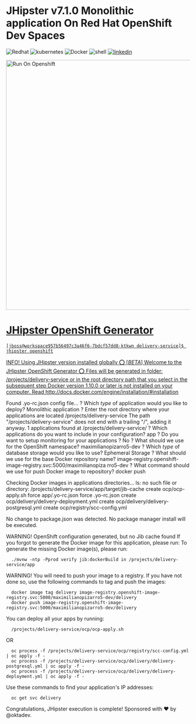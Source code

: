 # JHipster v7.1.0 Monolithic application On Red Hat OpenShift Dev Spaces

<p align="left">
<img src="https://img.shields.io/badge/redhat-CC0000?style=for-the-badge&logo=redhat&logoColor=white" alt="Redhat">
<img src="https://img.shields.io/badge/kubernetes-%23326ce5.svg?style=for-the-badge&logo=kubernetes&logoColor=white" alt="kubernetes">
<img src="https://img.shields.io/badge/docker-0db7ed?style=for-the-badge&logo=docker&logoColor=white" alt="Docker">
<img src="https://img.shields.io/badge/shell_script-%23121011.svg?style=for-the-badge&logo=gnu-bash&logoColor=white" alt="shell">
<a href="https://www.linkedin.com/in/maximiliano-gregorio-pizarro-consultor-it"><img src="https://img.shields.io/badge/LinkedIn-0077B5?style=for-the-badge&logo=linkedin&logoColor=white" alt="linkedin">     
</p>

<p align="left">
  <img src="https://github.com/maximilianoPizarro/delivery-service/blob/master/screenshot/coverjhipster.PNG?raw=true" width="684" title="Run On Openshift">
</p>  


# JHipster OpenShift Generator

```
[jboss@workspace957b56497c3a46f6-7bdcf57dd8-ktkwn delivery-service]$ jhipster openshift
```

INFO! Using JHipster version installed globally
⭕ [*BETA*] Welcome to the JHipster OpenShift Generator ⭕
Files will be generated in folder: /projects/delivery-service or in the root directory path that you select in the subsequent step
Docker version 1.10.0 or later is not installed on your computer.
         Read http://docs.docker.com/engine/installation/#installation


Found .yo-rc.json config file...
? Which *type* of application would you like to deploy? Monolithic application
? Enter the root directory where your applications are located /projects/delivery-service
The path "/projects/delivery-service" does not end with a trailing "/", adding it anyway.
1 applications found at /projects/delivery-service/
? Which applications do you want to include in your configuration? app
? Do you want to setup monitoring for your applications ? No
? What should we use for the OpenShift namespace? maximilianopizarro5-dev
? Which *type* of database storage would you like to use? Ephemeral Storage
? What should we use for the base Docker repository name? image-registry.openshift-image-registry.svc:5000/maximilianopiza
rro5-dev
? What command should we use for push Docker image to repository? docker push

Checking Docker images in applications directories...
ls: no such file or directory: /projects/delivery-service/app/target/jib-cache
   create ocp/ocp-apply.sh
    force app/.yo-rc.json
    force .yo-rc.json
   create ocp/delivery/delivery-deployment.yml
   create ocp/delivery/delivery-postgresql.yml
   create ocp/registry/scc-config.yml

No change to package.json was detected. No package manager install will be executed.

WARNING! OpenShift configuration generated, but no Jib cache found
If you forgot to generate the Docker image for this application, please run:
To generate the missing Docker image(s), please run:

```
  ./mvnw -ntp -Pprod verify jib:dockerBuild in /projects/delivery-service/app
```

WARNING! You will need to push your image to a registry. If you have not done so, use the following commands to tag and push the images:

```
  docker image tag delivery image-registry.openshift-image-registry.svc:5000/maximilianopizarro5-dev/delivery
  docker push image-registry.openshift-image-registry.svc:5000/maximilianopizarro5-dev/delivery
```

You can deploy all your apps by running:

```
  /projects/delivery-service/ocp/ocp-apply.sh
```

OR

```
  oc process -f /projects/delivery-service/ocp/registry/scc-config.yml | oc apply -f -
  oc process -f /projects/delivery-service/ocp/delivery/delivery-postgresql.yml | oc apply -f -
  oc process -f /projects/delivery-service/ocp/delivery/delivery-deployment.yml | oc apply -f -
```

Use these commands to find your application's IP addresses:

```
  oc get svc delivery
```

Congratulations, JHipster execution is complete!
Sponsored with ❤️  by @oktadev.
